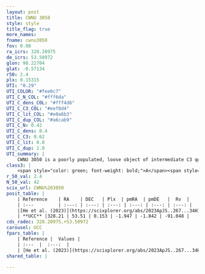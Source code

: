 ```yaml
---
layout: post
title: CWNU 3050
style: style
title_flag: true
more_names: 
fname: cwnu3050
fov: 0.08
ra_icrs: 328.20975
de_icrs: 53.50972
glon: 98.22704
glat: -0.57134
r50: 2.4
plx: 0.15315
UTI: "0.29"
UTI_COLOR: "#fee0c7"
UTI_C_N_COL: "#fff6da"
UTI_C_dens_COL: "#fff4d6"
UTI_C_C3_COL: "#eef8d4"
UTI_C_lit_COL: "#e0a6b3"
UTI_C_dup_COL: "#a6cab9"
UTI_C_N: 0.42
UTI_C_dens: 0.4
UTI_C_C3: 0.62
UTI_C_lit: 0.0
UTI_C_dup: 1.0
UTI_summary: |
    CWNU 3050 is a poorly populated, loose object of intermediate C3 quality. It was recently reported in the literature.
class3: |
    <span style="color: green; font-weight: bold;">A</span><span style="color: red; font-weight: bold;">C</span>
r_50_val: 2.4
N_50_val: 42
scix_url: CWNU%203050
posit_table: |
    | Reference    | RA    | DEC   | Plx  | pmRA  | pmDE   |  Rv  |
    | :---         | :---: | :---: | :---: | :---: | :---: | :---: |
    |[He et al. (2023)](https://scixplorer.org/abs/2023ApJS..267...34H) | 328.222 | 53.514 | 0.162 | -1.949 | -1.858 | -45.8 |
    | **UCC** |328.21 | 53.51 | 0.153 | -1.947 | -1.842 | -91.048 | 
cds_radec: 328.20975,+53.50972
carousel: UCC
fpars_table: |
    | Reference |  Values |
    | :---  |  :---:  |
    | [He et al. (2023)](https://scixplorer.org/abs/2023ApJS..267...34H) | `A0=3.25, m-M=14.3, logA=9.1` |
shared_table: |
    
---
```

